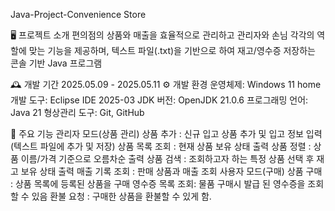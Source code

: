 Java-Project-Convenience Store



🖥️ 프로젝트 소개
편의점의 상품와 매출을 효율적으로 관리하고 관리자와 손님 각각의 역할에 맞는 기능을 제공하며, 텍스트 파일(.txt)을 기반으로 하여 재고/영수증 저장하는 콘솔 기반 Java 프로그램



🕰️ 개발 기간
2025.05.09 - 2025.05.11
⚙️ 개발 환경
운영체제: Windows 11 home
개발 도구: Eclipse IDE 2025-03
JDK 버전: OpenJDK 21.0.6
프로그래밍 언어: Java 21
형상관리 도구: Git, GitHub


📌 주요 기능
관리자 모드(상품 관리)
상품 추가 : 신규 입고 상품 추가 및 입고 정보 입력(텍스트 파일에 추가 및 저장)
상품 목록 조회 : 현재  상품 보유 상태 출력
상품 정렬 : 상품 이름/가격 기준으로 오름차순 출력
상품 검색 : 조회하고자 하는 특정 상품 선택 후 재고 보유 상태 출력
매출 기록 조회 : 판매 상품과 매출 조회
사용자 모드(구매)
상품 구매 : 상품 목록에 등록된 상품을 구매
영수증 목록 조회: 물품 구매시 발급 된 영수증을 조회 할 수 있음
환불 요청 : 구매한 상품을 환불할 수 있게 함.
